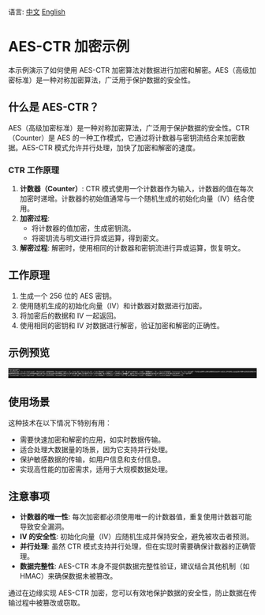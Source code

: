 <div align="left">
  语言:
  <a title="中文" href="README.zh-CN.md">中文</a>
  <a title="英文" href="README.md">English</a>
</div>

# AES-CTR 加密示例

本示例演示了如何使用 AES-CTR 加密算法对数据进行加密和解密。AES（高级加密标准）是一种对称加密算法，广泛用于保护数据的安全性。

## 什么是 AES-CTR？

AES（高级加密标准）是一种对称加密算法，广泛用于保护数据的安全性。CTR（Counter）是 AES 的一种工作模式，它通过将计数器与密钥流结合来加密数据。AES-CTR 模式允许并行处理，加快了加密和解密的速度。

### CTR 工作原理

1. **计数器（Counter）**: CTR 模式使用一个计数器作为输入，计数器的值在每次加密时递增。计数器的初始值通常与一个随机生成的初始化向量（IV）结合使用。
2. **加密过程**:
   - 将计数器的值加密，生成密钥流。
   - 将密钥流与明文进行异或运算，得到密文。
3. **解密过程**: 解密时，使用相同的计数器和密钥流进行异或运算，恢复明文。

## 工作原理

1. 生成一个 256 位的 AES 密钥。
2. 使用随机生成的初始化向量（IV）和计数器对数据进行加密。
3. 将加密后的数据和 IV 一起返回。
4. 使用相同的密钥和 IV 对数据进行解密，验证加密和解密的正确性。

## 示例预览

![AES-CTR 示例预览](../../assets/images/aes-ctr-preview.avif)

## 使用场景

这种技术在以下情况下特别有用：

- 需要快速加密和解密的应用，如实时数据传输。
- 适合处理大数据量的场景，因为它支持并行处理。
- 保护敏感数据的传输，如用户信息和支付信息。
- 实现高性能的加密需求，适用于大规模数据处理。

## 注意事项

- **计数器的唯一性**: 每次加密都必须使用唯一的计数器值，重复使用计数器可能导致安全漏洞。
- **IV 的安全性**: 初始化向量（IV）应随机生成并保持安全，避免被攻击者预测。
- **并行处理**: 虽然 CTR 模式支持并行处理，但在实现时需要确保计数器的正确管理。
- **数据完整性**: AES-CTR 本身不提供数据完整性验证，建议结合其他机制（如 HMAC）来确保数据未被篡改。

通过在边缘实现 AES-CTR 加密，您可以有效地保护数据的安全性，防止数据在传输过程中被篡改或窃取。